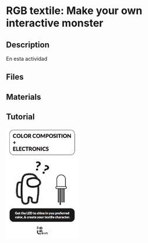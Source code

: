 # RGB textile: Make your own interactive monster
## Description
En esta actividad
## Files
## Materials
## Tutorial



<img src="/images/portada.png" width="200"  />
